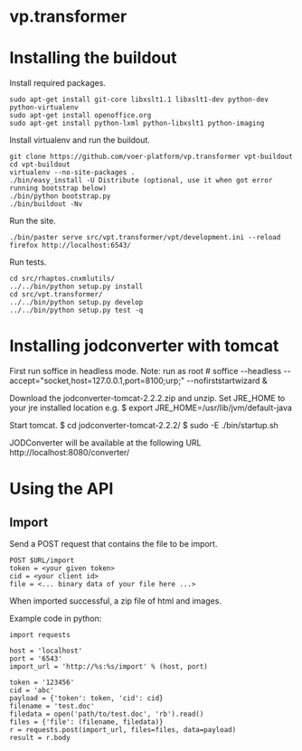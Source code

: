 vp.transformer
==============

Installing the buildout
=======================

Install required packages.

    sudo apt-get install git-core libxslt1.1 libxslt1-dev python-dev python-virtualenv
    sudo apt-get install openoffice.org
    sudo apt-get install python-lxml python-libxslt1 python-imaging

Install virtualenv and run the buildout.

    git clone https://github.com/voer-platform/vp.transformer vpt-buildout
    cd vpt-buildout
    virtualenv --no-site-packages .
    ./bin/easy_install -U Distribute (optional, use it when got error running bootstrap below)
    ./bin/python bootstrap.py
    ./bin/buildout -Nv

Run the site.

    ./bin/paster serve src/vpt.transformer/vpt/development.ini --reload
    firefox http://localhost:6543/

Run tests.

    cd src/rhaptos.cnxmlutils/
    ../../bin/python setup.py install
    cd src/vpt.transformer/
    ../../bin/python setup.py develop
    ../../bin/python setup.py test -q

Installing jodconverter with tomcat
===================================

First run soffice in headless mode. Note: run as root
    # soffice --headless --accept="socket,host=127.0.0.1,port=8100;urp;" --nofirststartwizard &

Download the jodconverter-tomcat-2.2.2.zip and unzip.
Set JRE_HOME to your jre installed location e.g.
    $ export JRE_HOME=/usr/lib/jvm/default-java

Start tomcat.
    $ cd jodconverter-tomcat-2.2.2/
    $ sudo -E ./bin/startup.sh

JODConverter will be available at the following URL http://localhost:8080/converter/

Using the API
=============

Import
------

Send a POST request that contains the file to be import.

    POST $URL/import
    token = <your given token>
    cid = <your client id>
    file = <... binary data of your file here ...>

When imported successful, a zip file of html and images.

Example code in python:

    import requests

    host = 'localhost'
    port = '6543'
    import_url = 'http://%s:%s/import' % (host, port)

    token = '123456'
    cid = 'abc'
    payload = {'token': token, 'cid': cid}
    filename = 'test.doc'
    filedata = open('path/to/test.doc', 'rb').read()
    files = {'file': (filename, filedata)}
    r = requests.post(import_url, files=files, data=payload)
    result = r.body